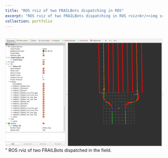 ```yaml
---
title: "ROS rviz of two FRAILBots dispatching in ROS"
excerpt: "ROS rviz of two FRAILBots dispatching in ROS rviz<br/><img src='/images/rviz.png'>"
collection: portfolio
---
```

<br/><img src='/images/rviz.png'>"
ROS rviz of two FRAILBots dispatched in the field.